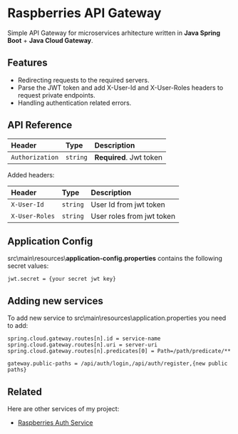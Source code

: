 
# Raspberries API Gateway

Simple API Gateway for microservices arhitecture written in **Java Spring Boot** + **Java Cloud Gateway**.





## Features

- Redirecting requests to the required servers.
- Parse the JWT token and add X-User-Id and X-User-Roles headers to request private endpoints.
- Handling authentication related errors.


## API Reference


| Header          | Type     | Description                |
| :--------       | :------- | :------------------------- |
| `Authorization` | `string` | **Required**. Jwt token    |

Added headers:

| Header         | Type     | Description               |
| :--------      | :------- | :--------------------     |
| `X-User-Id`    | `string` | User Id from jwt token    |
| `X-User-Roles` | `string` | User roles from jwt token |




## Application Config

src\main\resources\\**application-config.properties** contains the following secret values:
```
jwt.secret = {your secret jwt key}
```

## Adding new services

To add new service to src\main\resources\application.properties you need to add:
```
spring.cloud.gateway.routes[n].id = service-name
spring.cloud.gateway.routes[n].uri = server-uri
spring.cloud.gateway.routes[n].predicates[0] = Path=/path/predicate/**

gateway.public-paths = /api/auth/login,/api/auth/register,{new public paths}
```
## Related

Here are other services of my project:

- [Raspberries Auth Service](https://github.com/rvfw/Raspberries_AuthService)

